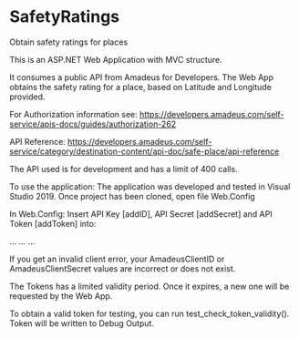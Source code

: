 # SafetyRatings
Obtain safety ratings for places

This is an ASP.NET Web Application with MVC structure.

It consumes a public API from Amadeus for Developers.
The Web App obtains the safety rating for a place, based on Latitude and Longitude provided.

For Authorization information see:
     https://developers.amadeus.com/self-service/apis-docs/guides/authorization-262

API Reference:
     https://developers.amadeus.com/self-service/category/destination-content/api-doc/safe-place/api-reference

The API used is for development and has a limit of 400 calls.

To use the application:
     The application was developed and tested in Visual Studio 2019.
     Once project has been cloned, open file Web.Config


In Web.Config:
Insert API Key [addID], API Secret [addSecret] and API Token [addToken] into:

<configuration>
	<appSettings>
		...
		<add key="AmadeusClientID" value="addID" />
		<add key="AmadeusClientSecret" value="addSecret" />
		<add key="AmadeusToken" value="addToken" />
		...
	</appSettings>
	...
</configuration>

If you get an invalid client error, your AmadeusClientID or AmadeusClientSecret values are incorrect or does not exist.

The Tokens has a limited validity period. Once it expires, a new one will be requested by the Web App.

To obtain a valid token for testing, you can run test_check_token_validity().
Token will be written to Debug Output.

